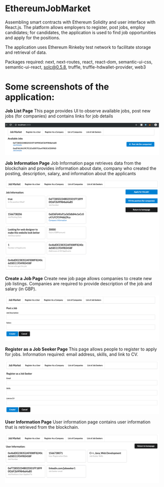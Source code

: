 # EthereumJobMarket
Assembling smart contracts with Ethereum Solidity and user interface with React.js.
The platform allows employers to register, post jobs, employ candidates; 
for candidates, the application is used to find job opportunities and apply for the positions. 

The application uses Ethereum Rinkeby test network to facilitate storage and retrieval of data.

Packages required: next, next-routes, react, react-dom, semantic-ui-css, semantic-ui-react, solc@0.5.8, truffle, truffle-hdwallet-provider, web3

# Some screenshots of the application:

**Job List Page**
This page provides UI to observe available jobs, post new jobs (for companies) and contains links for job details

![joblist](/screenshots/joblist.png)

**Job Information Page**
Job Information page retrieves data from the blockchain and provides information about date, company who created the posting, description, salary, and information about the applicants

![jobinfo](/screenshots/jobinfo.png)

**Create a Job Page**
Create new job page allows companies to create new job listings. Companies are required to provide description of the job and salary (in GBP).

![newjob](/screenshots/newjob.png)

**Register as a Job Seeker Page**
This page allows people to register to apply for jobs. Information required: email address, skills, and link to CV.

![registerjobcandidate](/screenshots/registerjobcandidate.png)

**User Information Page**
User information page contains user information that is retrieved from the blockchain.

![userinfo](/screenshots/userinfo.png)
